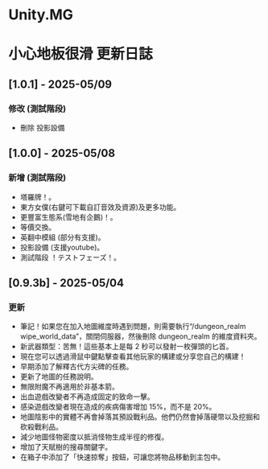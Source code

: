 # Unity.MG
# 小心地板很滑 更新日誌

## [1.0.1] - 2025-05/09
### 修改 (測試階段)
- 刪除 投影設備
  
  
## [1.0.0] - 2025-05/08
### 新增 (測試階段)
- 塔羅牌！。
- 東方女僕(右鍵可下載自訂音效及資源)及更多功能。 
- 更豐富生態系(雪地有企鵝)！。
- 等價交換。
- 英翻中模組 (部分有支援)。
- 投影設備 (支援youtube)。
- 測試階段 ！テストフェーズ！。  
  
  
## [0.9.3b] - 2025-05/04
### 更新
- 筆記！如果您在加入地圖維度時遇到問題，則需要執行“/dungeon_realm wipe_world_data”，關閉伺服器，然後刪除 dungeon_realm 的維度資料夾。
- 新武器類型：苦無！這些基本上是每 2 秒可以發射一枚彈頭的匕首。
- 現在您可以透過滑鼠中鍵點擊查看其他玩家的構建或分享您自己的構建！
- 早期添加了解釋古代方尖碑的任務。
- 更新了地圖的任務說明。
- 無限附魔不再適用於非基本箭。
- 出血遊戲改變者不再造成固定的致命一擊。
- 感染遊戲改變者現在造成的疾病傷害增加 15%，而不是 20%。
- 地圖陰影中的實體不再會掉落其預設戰利品。他們仍然會掉落硬幣以及挖掘和砍殺戰利品。
- 減少地圖怪物密度以抵消怪物生成半徑的修復。
- 增加了天賦樹的搜尋關鍵字。
- 在箱子中添加了「快速掠奪」按鈕，可讓您將物品移動到主包中。
